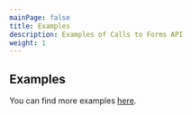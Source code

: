 ```yaml
---
mainPage: false
title: Examples
description: Examples of Calls to Forms API
weight: 1
---
```


## Examples

You can find more examples [here](/docs/general/examples.html).
